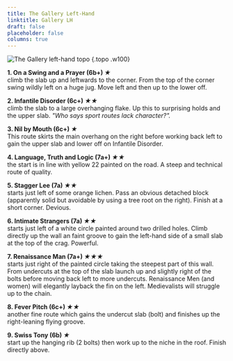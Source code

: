 ```yaml
---
title: The Gallery Left-Hand
linktitle: Gallery LH
draft: false
placeholder: false
columns: true
---
```


![The Gallery left-hand topo](/img/north-wales/north-wales-coast/the-gallery-left.gif)
{.topo .w100}

**1. On a Swing and a Prayer (6b+) *★***  
climb the slab up and leftwards to the corner. From the top of the corner swing wildly left on a huge jug. Move left and then up to the lower off.

**2. Infantile Disorder (6c+) *★★***  
climb the slab to a large overhanging flake. Up this to surprising holds and the upper slab. _"Who says sport routes lack character?"._

**3. Nil by Mouth (6c+) *★***  
This route skirts the main overhang on the right before working back left to gain the upper slab and lower off on Infantile Disorder.

**4. Language, Truth and Logic (7a+) *★★***  
the start is in line with yellow 22 painted on the road. A steep and technical route of quality.

**5. Stagger Lee (7a) *★★***  
starts just left of some orange lichen. Pass an obvious detached block (apparently solid but avoidable by using a tree root on the right). Finish at a short corner. Devious.

**6. Intimate Strangers (7a) *★★***  
starts just left of a white circle painted around two drilled holes. Climb directly up the wall an faint groove to gain the left-hand side of a small slab at the top of the crag. Powerful.

**7. Renaissance Man (7a+) *★★★***  
starts just right of the painted circle taking the steepest part of this wall. From undercuts at the top of the slab launch up and slightly right of the bolts before moving back left to more undercuts. Renaissance Men (and women) will elegantly layback the fin on the left. Medievalists will struggle up to the chain.

**8. Fever Pitch (6c+) *★★***  
another fine route which gains the undercut slab (bolt) and finishes up the right-leaning flying groove.

**9. Swiss Tony (6b) *★***  
start up the hanging rib (2 bolts) then work up to the niche in the roof. Finish directly above.